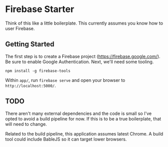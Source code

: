 Firebase Starter
================

Think of this like a little boilerplate.
This currently assumes you know how to user Firebase.

Getting Started
---------------

The first step is to create a Firebase project (https://firebase.google.com/).
Be sure to enable Google Authentication.
Next, we'll need some tooling.

```
npm install -g firebase-tools
```

Within `app/`, run `firebase serve` and open your browser to `http://localhost:5000/`.

TODO
----

There aren't many external dependencies and the code is small so I've opted to avoid a build pipeline for now.
If this is to be a true boilerplate, that will need to change.

Related to the build pipeline, this application assumes latest Chrome.
A build tool could include BableJS so it can target lower browsers.

